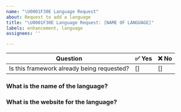 ```yaml
---
name: "\U0001F30E Language Request"
about: Request to add a language
title: "\U0001F30E Language Request: [NAME OF LANGUAGE]"
labels: enhancement, language
assignees: ''

---
```


| Question                                   | ✅ Yes | ❌ No |
|--------------------------------------------|-------|------|
| Is this framework already being requested? | []    | []   |

### What is the name of the language?

### What is the website for the language?
